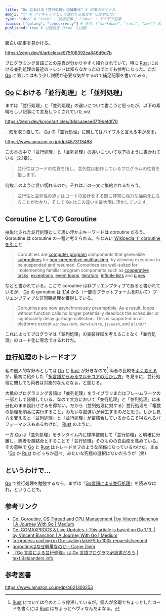 ```yaml
---
title: "Go における「並行処理」の抽象化" # 記事のタイトル
emoji: "🤔" # アイキャッチとして使われる絵文字（1文字だけ）
type: "idea" # "tech" : 技術記事 / "idea" : アイデア記事
topics: ["golang", "concurrency"] # タグ。["markdown", "rust", "aws"] のように指定する
published: true # 公開設定（true で公開）
---
```


面白い記事を見かける。

https://zenn.dev/it/articles/e975f08392ea846d9d7b

プログラミング言語ごとの差異が分かりやすく紹介されていて，特に [Rust] における並列処理の最近のトレンドは知らなかったのでとても参考になった。ただ [Go] に関してはもう少し説明が必要な気がするので補足記事を書いてみる。

## [Go] における「並行処理」と「並列処理」

まずは「並行処理」と「並列処理」の違いについて書こうと思ったが，以下の素晴らしい記事にて言及しつくされていた orz

https://zenn.dev/koron/articles/3ddcaaeae37f9befdf70

...気を取り直して， [Go] の「並行処理」に関してはバイブルと言える本がある。

https://www.amazon.co.jp/dp/4873118468

この本の中で「並行処理」と「並列処理」の違いについて以下のように書かれている（2.1章）。

> 並行性はコードの性質を指し，並列性は動作しているプログラムの性質を指します。

何故このように言い切れるのか。それはこの一文に集約されるだろう。

> 並行性と並列性の違いはコードの設計をする際に非常に強力な抽象化になることがわかり，そして Go はこの違いを最大限に活かしています。

## Coroutine としての Goroutine

抽象化された並行処理として思い浮かぶキーワードは coroutine だろう。 Goroutine は coroutine の一種と考えられる。ちなみに [Wikipedia で coroutine を引く](https://en.wikipedia.org/wiki/Coroutine "Coroutine - Wikipedia")と

> Coroutines are [computer program](https://en.wikipedia.org/wiki/Computer_program) components that generalize [subroutines](https://en.wikipedia.org/wiki/Subroutine) for [non-preemptive multitasking](https://en.wikipedia.org/wiki/Non-preemptive_multitasking), by allowing execution to be suspended and resumed. Coroutines are well-suited for implementing familiar program components such as [cooperative tasks](https://en.wikipedia.org/wiki/Cooperative_multitasking), [exceptions](https://en.wikipedia.org/wiki/Exception_handling), [event loops](https://en.wikipedia.org/wiki/Event_loop), [iterators](https://en.wikipedia.org/wiki/Iterator), [infinite lists](https://en.wikipedia.org/wiki/Lazy_evaluation) and [pipes](https://en.wikipedia.org/wiki/Pipeline_(software)). 

などと書かれている。ここで coroutine は非プリエンプティブであると書かれているが， [Go] の goroutine は [1.14](https://golang.org/doc/go1.14 "Go 1.14 Release Notes - The Go Programming Language") から（一部のプラットフォームを除いて）プリエンプティブな非同期処理を獲得している。

> Goroutines are now asynchronously preemptible. As a result, loops without function calls no longer potentially deadlock the scheduler or significantly delay garbage collection. This is supported on all platforms except `windows/arm`, `darwin/arm`, `js/wasm`, and `plan9/*`.

これによってプログラマは「並列処理」の実装詳細を考えることなく「並行処理」のコード化に専念できるわけだ。

## 並行処理のトレードオフ

私の個人的な好みとしては [Go] と [Rust] が好きなので[^rst1] 両者の比較を[よく考える](https://text.baldanders.info/remark/2020/04/subtyping/ "それは Duck Typing ぢゃない（らしい） | text.Baldanders.info")が，最初に紹介した「[多言語からみるマルチコアの活かし方](https://zenn.dev/it/articles/e975f08392ea846d9d7b)」を見るに，並行処理に関しても両者は対象的なんだなぁ，と感じる。

[^rst1]: [Rust] については今のところ停滞しているが。個人が余暇でちょっとしたコードを書くには [Rust] はちょっとヘヴィなんだよなぁ。

大抵のプログラミング言語は「並列処理」をライブラリまたはフレームワークの一部として装備している。なので大方において「並行処理」と「並列処理」は未分化のまま設計せざるを得ない。だから（並列処理に対する）並行処理を「複数の処理を順番に実行すること」みたいな勘違いが発生するのだと思う。しかし見方を変えると「並列処理」と「並行処理」が密結合しているからこそ得られるパフォーマンスもあるわけだ， [Rust] のように。

一方 [Go] は「並列処理」をランタイム内に標準装備して「並行処理」と明確に分離し，両者を疎結合とすることで「並行処理」そのものの自由度を高めている。その意味で [Go] と [Rust] はトレードオフのような関係になっているわけだ。まぁ「[Go] か [Rust] かどっちか選べ」みたいな究極の選択はないだろうが（笑）

## というわけで...

[Go] で並行処理を勉強するなら，まずは『[Go言語による並行処理]』を読みなはれ，ということで。

## 参考リンク

- [Go: Goroutine, OS Thread and CPU Management | by Vincent Blanchon | A Journey With Go | Medium](https://medium.com/a-journey-with-go/go-goroutine-os-thread-and-cpu-management-2f5a5eaf518a)
- [Go: GOMAXPROCS & Live Updates. ℹ️ This article is based on Go 1.13. | by Vincent Blanchon | A Journey With Go | Medium](https://medium.com/a-journey-with-go/go-gomaxprocs-live-updates-407ad08624e1)
- [In-process caching in Go: scaling lakeFS to 100k requests/second](https://lakefs.io/2020/09/23/in-process-caching-in-go-scaling-lakefs-to-100k-requests-second/)
- [goroutineはなぜ軽量なのか - Carpe Diem](https://christina04.hatenablog.com/entry/why-goroutine-is-good)
- [『Go 言語による並行処理』は Go 言語プログラマ必読書だろう | text.Baldanders.info](https://text.baldanders.info/remark/2018/11/concurrency-in-go/)

## 参考図書

https://www.amazon.co.jp/dp/4621300253

[Go]: https://golang.org/ "The Go Programming Language"
[Go言語による並行処理]: https://www.amazon.co.jp/dp/4873118468?tag=baldandersinf-22&linkCode=ogi&th=1&psc=1 "Go言語による並行処理 | Katherine Cox-Buday, 山口 能迪 |本 | 通販 | Amazon"
[Rust]: https://www.rust-lang.org/ "Rust Programming Language"
<!-- eof -->
